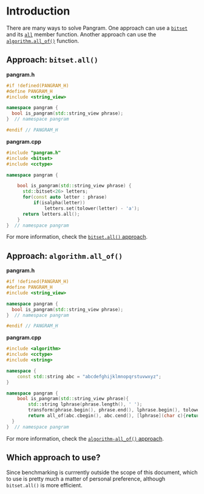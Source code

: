 # Introduction

There are many ways to solve Pangram.
One approach can use a [`bitset`][bitset] and its [`all`][all] member function.
Another approach can use the [`algorithm.all_of()`][all_of] function.

## Approach: `bitset.all()`


**pangram.h**
```cpp
#if !defined(PANGRAM_H)
#define PANGRAM_H
#include <string_view>

namespace pangram {
  bool is_pangram(std::string_view phrase);
}  // namespace pangram

#endif // PANGRAM_H
```

**pangram.cpp**

```cpp
#include "pangram.h"
#include <bitset>
#include <cctype>

namespace pangram {

    bool is_pangram(std::string_view phrase) {
      std::bitset<26> letters;
      for(const auto letter : phrase)
          if(isalpha(letter))
              letters.set(tolower(letter) - 'a');
      return letters.all();
    }
}  // namespace pangram
```

For more information, check the [`bitset.all()` approach][approach-bitset-all].

## Approach: `algorithm.all_of()`

**pangram.h**
```cpp
#if !defined(PANGRAM_H)
#define PANGRAM_H
#include <string_view>

namespace pangram {
  bool is_pangram(std::string_view phrase);
}  // namespace pangram

#endif // PANGRAM_H
```

**pangram.cpp**

```cpp
#include <algorithm>
#include <cctype>
#include <string>

namespace {
    const std::string abc = "abcdefghijklmnopqrstuvwxyz";
}

namespace pangram {
    bool is_pangram(std::string_view phrase){
        std::string lphrase(phrase.length(), ' ');
        transform(phrase.begin(), phrase.end(), lphrase.begin(), tolower);
        return all_of(abc.cbegin(), abc.cend(), [lphrase](char c){return lphrase.find(c) != std::string::npos;});
  }
}  // namespace pangram
```

For more information, check the [`algorithm-all_of()` approach][approach-algorithm-allof].

## Which approach to use?

Since benchmarking is currrently outside the scope of this document, which to use is pretty much a matter of personal preference,
although `bitset.all()` is more efficient.

[bitset]: https://en.cppreference.com/w/cpp/utility/bitset
[all]: https://en.cppreference.com/w/cpp/utility/bitset/all_any_none
[all_of]: https://en.cppreference.com/w/cpp/algorithm/all_any_none_of
[approach-bitset-all]: https://exercism.org/tracks/cpp/exercises/pangram/approaches/bitset-all
[approach-algorithm-allof]: https://exercism.org/tracks/cpp/exercises/pangram/approaches/algorithm-allof
